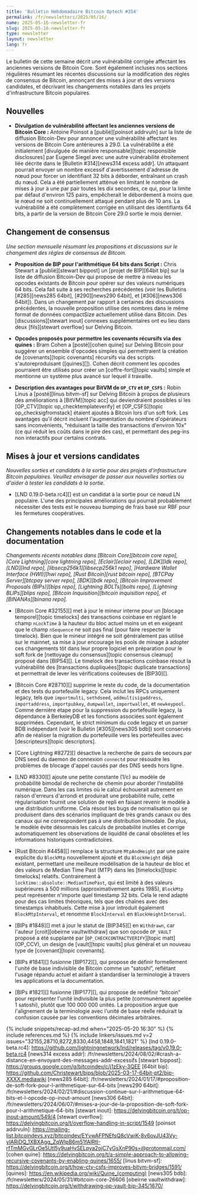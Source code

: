 ```yaml
---
title: 'Bulletin Hebdomadaire Bitcoin Optech #354'
permalink: /fr/newsletters/2025/05/16/
name: 2025-05-16-newsletter-fr
slug: 2025-05-16-newsletter-fr
type: newsletter
layout: newsletter
lang: fr
---
```

Le bulletin de cette semaine décrit une vulnérabilité corrigée affectant les anciennes versions de
Bitcoin Core. Sont également incluses nos sections régulières résumant les récentes discussions sur
la modification des règles de consensus de Bitcoin, annonçant des mises à jour et des versions candidates,
et décrivant les changements notables dans les projets d'infrastructure Bitcoin populaires.

## Nouvelles

- **Divulgation de vulnérabilité affectant les anciennes versions de Bitcoin Core :**
  Antoine Poinsot a [publié][poinsot addrvuln] sur la liste de diffusion Bitcoin-Dev pour annoncer une
  vulnérabilité affectant les versions de Bitcoin Core antérieures à 29.0. La vulnérabilité a été
  initialement [divulguée de manière responsable][topic responsible disclosures] par Eugene Siegel
  avec une autre vulnérabilité étroitement liée décrite dans le [Bulletin #314][news314 excess
  addr]. Un attaquant pourrait envoyer un nombre excessif d'avertissement d'adresse de nœud pour forcer un
  identifiant 32 bits à déborder, entraînant un crash du nœud. Cela a été partiellement atténué en
  limitant le nombre de mises à jour à une par pair toutes les dix secondes, ce qui, pour la limite
  par défaut d'environ 125 pairs, empêcherait le débordement à moins que le nœud ne soit
  continuellement attaqué pendant plus de 10 ans. La vulnérabilité a été complètement corrigée en
  utilisant des identifiants 64 bits, à partir de la version de Bitcoin Core 29.0 sortie le mois
  dernier.

## Changement de consensus

_Une section mensuelle résumant les propositions et discussions sur le changement des règles de
consensus de Bitcoin._

- **Proposition de BIP pour l'arithmétique 64 bits dans Script :** Chris Stewart a [publié][stewart
  bippost] un [projet de BIP][64bit bip] sur la liste de diffusion Bitcoin-Dev qui propose de mettre à
  niveau les opcodes existants de Bitcoin pour opérer sur des valeurs numériques 64 bits. Cela fait
  suite à ses recherches précédentes (voir les Bulletins [#285][news285 64bit], [#290][news290
  64bit], et [#306][news306 64bit]). Dans un changement par rapport à certaines des discussions
  précédentes, la nouvelle proposition utilise des nombres dans le même format de données compactSize
  actuellement utilisé dans Bitcoin. Des [discussions][stewart inout] connexes supplémentaires ont eu
  lieu dans deux [fils][stewart overflow] sur Delving Bitcoin.

- **Opcodes proposés pour permettre les covenants récursifs via des quines :** Bram Cohen a
  [posté][cohen quine] sur Delving Bitcoin pour suggérer un ensemble d'opcodes simples qui
  permettraient la création de [covenants][topic covenants] récursifs via des scripts
  s'autoreproduisant ([quines][]). Cohen décrit comment les opcodes pourraient être utilisés pour
  créer un [coffre-fort][topic vaults] simple et mentionne un système plus avancé sur lequel il
  travaille.

- **Description des avantages pour BitVM de `OP_CTV` et `OP_CSFS` :** Robin Linus a [posté][linus
  bitvm-sf] sur Delving Bitcoin à propos de plusieurs des améliorations à [BitVM][topic acc] qui
  deviendraient possibles si les [OP_CTV][topic op_checktemplateverify] et [OP_CSFS][topic
  op_checksigfromstack] étaient ajoutés à Bitcoin lors d'un soft fork. Les avantages
  qu'il décrit incluent l'augmentation du nombre d'opérateurs sans inconvénients, "réduisant la taille
  des transactions d'environ 10x" (ce qui réduit les coûts dans le pire des cas), et permettant des
  peg-ins non interactifs pour certains contrats.

## Mises à jour et versions candidates

_Nouvelles sorties et candidats à la sortie pour des projets d'infrastructure Bitcoin populaires.
Veuillez envisager de passer aux nouvelles sorties ou d'aider à tester les candidats à la sortie._

- [LND 0.19.0-beta.rc4][] est un candidat à la sortie pour ce nœud LN populaire. L'une des
  principales améliorations qui pourrait probablement nécessiter des tests est le nouveau bumping de
  frais basé sur RBF pour les fermetures coopératives.

## Changements notables dans le code et la documentation

_Changements récents notables dans [Bitcoin Core][bitcoin core repo], [Core Lightning][core lightning
repo], [Eclair][eclair repo], [LDK][ldk repo], [LND][lnd repo], [libsecp256k1][libsecp256k1 repo],
[Hardware Wallet Interface (HWI)][hwi repo], [Rust Bitcoin][rust bitcoin repo], [BTCPay
Server][btcpay server repo], [BDK][bdk repo], [Bitcoin Improvement Proposals (BIPs)][bips repo],
[Lightning BOLTs][bolts repo], [Lightning BLIPs][blips repo], [Bitcoin Inquisition][bitcoin
inquisition repo], et [BINANAs][binana repo]._

- [Bitcoin Core #32155][] met à jour le mineur interne pour un [blocage temporel][topic timelocks] des
  transactions coinbase en réglant le champ `nLockTime` à la hauteur du bloc actuel moins un et en
  exigeant que le champ `nSequence` ne soit pas final (pour faire respecter le timelock). Bien que le
  mineur intégré ne soit généralement pas utilisé sur le mainnet, sa mise à jour encourage les pools
  de minage à adopter ces changements tôt dans leur propre logiciel en préparation pour le soft fork
  de [nettoyage du consensus][topic consensus cleanup] proposé dans [BIP54][]. Le timelock des
  transactions coinbase résout la vulnérabilité des [transactions dupliquées][topic duplicate
  transactions] et permettrait de lever les vérifications coûteuses de [BIP30][].

- [Bitcoin Core #28710][] supprime le reste du code, de la documentation et des tests du
  portefeuille legacy. Cela inclut les RPCs uniquement legacy, tels que `importmulti`, `sethdseed`,
  `addmultisigaddress`, `importaddress`, `importpubkey`, `dumpwallet`, `importwallet`, et
  `newkeypool`. Comme dernière étape pour la suppression du portefeuille legacy, la dépendance à
  BerkeleyDB et les fonctions associées sont également supprimées. Cependant, le strict minimum du
  code legacy et un parser BDB indépendant (voir le Bulletin [#305][news305 bdb]) sont conservés afin
  de réaliser la migration du portefeuille vers les portefeuilles avec [descripteurs][topic descriptors].

- [Core Lightning #8272][] désactive la recherche de pairs de secours par DNS seed du daemon de
  connexion `connectd` pour résoudre les problèmes de blocage d'appel causés par des DNS seeds hors
  ligne.

- [LND #8330][] ajoute une petite constante (1/c) au modèle de probabilité bimodal de recherche de
  chemin pour aborder l'instabilité numérique. Dans les cas limites où le calcul échouerait autrement
  en raison d'erreurs d'arrondi et produirait une probabilité nulle, cette régularisation fournit une
  solution de repli en faisant revenir le modèle à une distribution uniforme. Cela résout les bugs de
  normalisation qui se produisent dans des scénarios impliquant de très grands canaux ou des canaux qui
  ne correspondent pas à une distribution bimodale. De plus, le modèle évite désormais les calculs de
  probabilité inutiles et corrige automatiquement les observations de liquidité de canal obsolètes et
  les informations historiques contradictoires.

- [Rust Bitcoin #4458][] remplace la structure `MtpAndHeight` par une paire explicite du `BlockMtp`
  nouvellement ajouté et du `BlockHeight` déjà existant, permettant une meilleure modélisation de la
  hauteur de bloc et des valeurs de Median Time Past (MTP) dans les [timelocks][topic timelocks]
  relatifs. Contrairement à `locktime::absolute::MedianTimePast`, qui est limité à des valeurs
  supérieures à 500 millions (approximativement après 1985), `BlockMtp` peut représenter n'importe
  quel timestamp 32 bits. Cela le rend adapté pour des cas limites théoriques, tels que des chaînes
  avec des timestamps inhabituels. Cette mise à jour introduit également `BlockMtpInterval`, et
  renomme `BlockInterval` en `BlockHeightInterval`.

- [BIPs #1848][] met à jour le statut de [BIP345][] en `Withdrawn`, car l'auteur [croit][obeirne
  vaultwithdraw] que son opcode `OP_VAULT` proposé a été supplanté par
  [`OP_CHECKCONTRACTVERIFY`][topic matt] (OP_CCV), un design de [vault][topic vaults] plus général et
  un nouveau type de [covenant][topic covenants].

- [BIPs #1841][] fusionne [BIP172][], qui propose de définir formellement l'unité de base
  indivisible de Bitcoin comme un “satoshi”, reflétant l'usage répandu actuel et aidant à standardiser
  la terminologie à travers les applications et la documentation.

- [BIPs #1821][] fusionne [BIP177][], qui propose de redéfinir “bitcoin” pour représenter l'unité
  indivisible la plus petite (communément appelée 1 satoshi), plutôt que 100 000 000 unités. La
  proposition argue que l'alignement de la terminologie avec l'unité de base réelle réduirait la
  confusion causée par les conventions décimales arbitraires.

{% include snippets/recap-ad.md when="2025-05-20 16:30" %}
{% include references.md %}
{% include linkers/issues.md v=2 issues="32155,28710,8272,8330,4458,1848,1841,1821" %}
[lnd 0.19.0-beta.rc4]: https://github.com/lightningnetwork/lnd/releases/tag/v0.19.0-beta.rc4
[news314 excess addr]: /fr/newsletters/2024/08/02/#crash-a-distance-en-envoyant-des-messages-addr-excessifs
[stewart bippost]: https://groups.google.com/g/bitcoindev/c/j1zEky-3QEE
[64bit bip]: https://github.com/Christewart/bips/blob/2025-03-17-64bit-pt2/bip-XXXX.mediawiki
[news285 64bit]: /fr/newsletters/2024/01/17/#proposition-de-soft-fork-pour-l-arithmetique-sur-64-bits
[news290 64bit]: /fr/newsletters/2024/02/21/#discussion-continue-sur-l-arithmetique-64-bits-et-l-opcode-op-inout-amount
[news306 64bit]: /fr/newsletters/2024/06/07/#mises-a-jour-de-la-proposition-de-soft-fork-pour-l-arithmetique-64-bits
[stewart inout]: https://delvingbitcoin.org/t/op-inout-amount/549/4
[stewart overflow]: https://delvingbitcoin.org/t/overflow-handling-in-script/1549
[poinsot addrvuln]: https://mailing-list.bitcoindevs.xyz/bitcoindev/EYvwAFPNEfsQ8cVwiK-8v6ovJU43Vy-ylARiDQ_1XBXAgg_ZqWIpB6m51fAIRtI-rfTmMGvGLrOe5Utl5y9uaHySELpya2ojC7yGsXnP90s=@protonmail.com/
[cohen quine]: https://delvingbitcoin.org/t/a-simple-approach-to-allowing-recursive-covenants-by-enabling-quines/1655/
[linus bitvm-sf]: https://delvingbitcoin.org/t/how-ctv-csfs-improves-bitvm-bridges/1591/
[quines]: https://en.wikipedia.org/wiki/Quine_(computing)
[news305 bdb]: /fr/newsletters/2024/05/31/#bitcoin-core-26606
[obeirne vaultwithdraw]: https://delvingbitcoin.org/t/withdrawing-op-vault-bip-345/1670/
